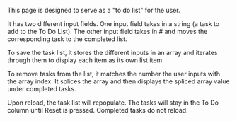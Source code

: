 This page is designed to serve as a "to do list" for the user. 

It has two different input fields. One input field takes in a string (a task to add to the To Do List). The other input field takes in # and moves the corresponding task to the completed list.

To save the task list, it stores the different inputs in an array and iterates through them to display each item as its own list item.

To remove tasks from the list, it matches the number the user inputs with the array index. It splices the array and then displays the spliced array value under completed tasks.

Upon reload, the task list will repopulate. The tasks will stay in the To Do column until Reset is pressed. Completed tasks do not reload.
